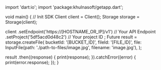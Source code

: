 import 'dart:io';
import 'package:khulnasoft/getapp.dart';

void main() { // Init SDK
  Client client = Client();
  Storage storage = Storage(client);

  client
    .setEndpoint('https://[HOSTNAME_OR_IP]/v1') // Your API Endpoint
    .setProject('5df5acd0d48c2') // Your project ID
  ;
  Future result = storage.createFile(
    bucketId: '[BUCKET_ID]',
    fileId: '[FILE_ID]',
    file: InputFile(path: './path-to-files/image.jpg', filename: 'image.jpg'),
  );

  result
    .then((response) {
      print(response);
    }).catchError((error) {
      print(error.response);
  });
}
